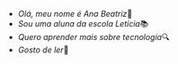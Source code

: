 - *Olá, meu nome é Ana Beatriz*🥰
- *Sou uma aluna da escola Letícia*📚
- *Quero aprender mais sobre tecnologia*🔍
- *Gosto de ler*📖
   
  
